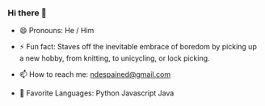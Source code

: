 ### Hi there 👋

- 😄  Pronouns: He / Him

- ⚡  Fun fact: Staves off the inevitable embrace of boredom by picking up a new hobby, from knitting, to unicycling, or lock picking. 

- 📫  How to reach me: ndespained@gmail.com

- 🔭  Favorite Languages: Python Javascript Java

<!--
**1like2learn/1like2learn** is a ✨ _special_ ✨ repository because its `README.md` (this file) appears on your GitHub profile.

Here are some ideas to get you started:

- 🔭 I’m currently working on ...
- 🌱 I’m currently learning ...
- 👯 I’m looking to collaborate on ...
- 🤔 I’m looking for help with ...
- 💬 Ask me about ...
-->
